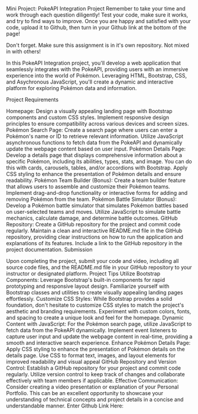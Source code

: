 Mini Project: PokeAPI Integration Project
Remember to take your time and work through each question diligently! Test your code, make sure it works, and try to find ways to improve. Once you are happy and satisfied with your code, upload it to Github, then turn in your Github link at the bottom of the page!

Don't forget. Make sure this assignment is in it's own repository. Not mixed in with others!

In this PokeAPI Integration project, you'll develop a web application that seamlessly integrates with the PokeAPI, providing users with an immersive experience into the world of Pokémon. Leveraging HTML, Bootstrap, CSS, and Asychronous JavaScript, you'll create a dynamic and interactive platform for exploring Pokémon data and information.

Project Requirements

Homepage:
Design a visually appealing landing page with Bootstrap components and custom CSS styles.
Implement responsive design principles to ensure compatibility across various devices and screen sizes.
Pokémon Search Page:
Create a search page where users can enter a Pokémon's name or ID to retrieve relevant information.
Utilize JavaScript asynchronous functions to fetch data from the PokeAPI and dynamically update the webpage content based on user input.
Pokémon Details Page:
Develop a details page that displays comprehensive information about a specific Pokémon, including its abilities, types, stats, and image.
You can do this with cards, carousels, tables, and/or accordions with Bootstrap. 
Apply CSS styling to enhance the presentation of Pokémon details and ensure readability.
Pokémon Team Builder (Bonus):
Create a team builder feature that allows users to assemble and customize their Pokémon teams.
Implement drag-and-drop functionality or interactive forms for adding and removing Pokémon from the team.
Pokémon Battle Simulator (Bonus):
Develop a Pokémon battle simulator that simulates Pokémon battles based on user-selected teams and moves.
Utilize JavaScript to simulate battle mechanics, calculate damage, and determine battle outcomes.
GitHub Repository:
Create a GitHub repository for the project and commit code regularly.
Maintain a clean and interactive README.md file in the GitHub repository, providing clear instructions on how to run the application and explanations of its features.
Include a link to the GitHub repository in the project documentation.
Submission

Upon completing the project, submit your code and video, including all source code files, and the README.md file in your GitHub repository to your instructor or designated platform.
Project Tips
Utilize Bootstrap Components: Leverage Bootstrap's built-in components for rapid prototyping and responsive layout design. Familiarize yourself with Bootstrap classes and utilities to create visually appealing landing pages effortlessly.
Customize CSS Styles: While Bootstrap provides a solid foundation, don't hesitate to customize CSS styles to match the project's aesthetic and branding requirements. Experiment with custom colors, fonts, and spacing to create a unique look and feel for the homepage.
Dynamic Content with JavaScript: For the Pokémon search page, utilize JavaScript to fetch data from the PokeAPI dynamically. Implement event listeners to capture user input and update the webpage content in real-time, providing a smooth and interactive search experience.
Enhance Pokémon Details Page: Apply CSS styling to enhance the presentation of Pokémon details on the details page. Use CSS to format text, images, and layout elements for improved readability and visual appeal
GitHub Repository and Version Control: Establish a GitHub repository for your project and commit code regularly. Utilize version control to keep track of changes and collaborate effectively with team members if applicable.
Effective Communication: Consider creating a video presentation or explanation of your Personal Portfolio. This can be an excellent opportunity to showcase your understanding of technical concepts and project details in a concise and understandable manner.
Enter Github Link Here: